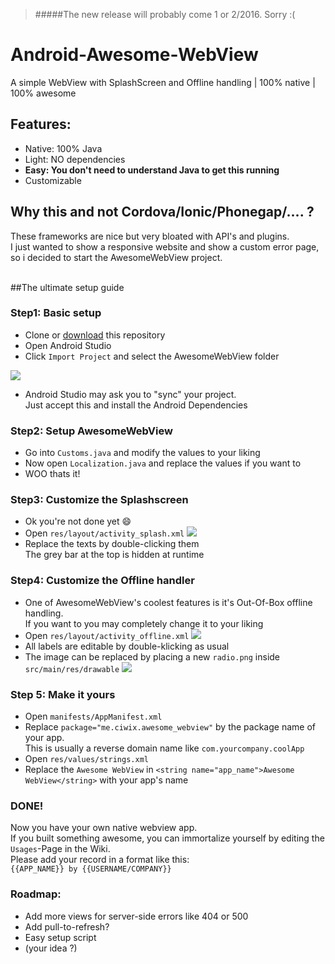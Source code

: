 > #####The new release will probably come 1 or 2/2016. Sorry :(

# Android-Awesome-WebView
A simple WebView with SplashScreen and Offline handling | 100% native | 100% awesome

## Features:
  - Native: 100% Java
  - Light: NO dependencies
  - **Easy: You don't need to understand Java to get this running**
  - Customizable

## Why this and not Cordova/Ionic/Phonegap/.... ?
These frameworks are nice but very bloated with API's and plugins.<br/>
I just wanted to show a responsive website and show a custom error page,<br/>
so i decided to start the AwesomeWebView project.<br/>
<br/>

##The ultimate setup guide

### Step1: Basic setup
  - Clone or [download](https://github.com/greensn0w/Android-Awesome-WebView/archive/master.zip) this repository
  - Open Android Studio
  - Click `Import Project` and select the AwesomeWebView folder
  
  ![](http://i.imgur.com/dQIyWDq.png)
  - Android Studio may ask you to "sync" your project. <br/>
    Just accept this and install the Android Dependencies

### Step2: Setup AwesomeWebView
  - Go into `Customs.java` and modify the values to your liking
  - Now open `Localization.java` and replace the values if you want to
  - WOO thats it!

### Step3: Customize the Splashscreen
  - Ok you're not done yet :smile:
  - Open `res/layout/activity_splash.xml`
![](http://i.imgur.com/BQyGtSR.png)
  - Replace the texts by double-clicking them <br/>
    The grey bar at the top is hidden at runtime

### Step4: Customize the Offline handler
  - One of AwesomeWebView's coolest features is it's Out-Of-Box offline handling.<br/>
    If you want to you may completely change it to your liking
  - Open `res/layout/activity_offline.xml`
![](http://i.imgur.com/wgaXJxQ.png)
  - All labels are editable by double-klicking as usual
  - The image can be replaced by placing a new `radio.png` inside `src/main/res/drawable`
![](http://i.imgur.com/2LsJiMI.png)

### Step 5: Make it yours
 - Open `manifests/AppManifest.xml`
 - Replace `package="me.ciwix.awesome_webview"` by the package name of your app.<br/>
This is usually a reverse domain name like `com.yourcompany.coolApp`
 - Open `res/values/strings.xml`
 - Replace the `Awesome WebView` in `<string name="app_name">Awesome WebView</string>` with your app's name

### DONE!
Now you have your own native webview app.<br/>
If you built something awesome, you can immortalize yourself by editing the `Usages`-Page in the Wiki.<br/>
Please add your record in a format like this:<br/>
`{{APP_NAME}} by {{USERNAME/COMPANY}}`
<br/>

### Roadmap:
  - Add more views for server-side errors like 404 or 500
  - Add pull-to-refresh?
  - Easy setup script
  - (your idea ?)
